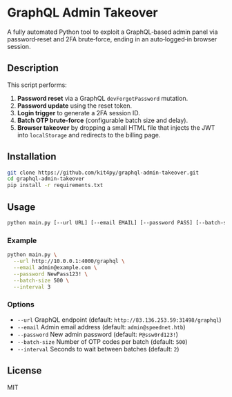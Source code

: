 # GraphQL Admin Takeover
A fully automated Python tool to exploit a GraphQL‑based admin panel via password‑reset and 2FA brute‑force, ending in an auto‑logged‑in browser session.


## Description

This script performs:

1. **Password reset** via a GraphQL `devForgotPassword` mutation.
2. **Password update** using the reset token.
3. **Login trigger** to generate a 2FA session ID.
4. **Batch OTP brute‑force** (configurable batch size and delay).
5. **Browser takeover** by dropping a small HTML file that injects the JWT into `localStorage` and redirects to the billing page.

## Installation

```bash
git clone https://github.com/kit4py/graphql-admin-takeover.git
cd graphql-admin-takeover
pip install -r requirements.txt
```

## Usage

```bash
python main.py [--url URL] [--email EMAIL] [--password PASS] [--batch-size N] [--interval SEC]
```

### Example

```bash
python main.py \
  --url http://10.0.0.1:4000/graphql \
  --email admin@example.com \
  --password NewPass123! \
  --batch-size 500 \
  --interval 3
```

### Options

* `--url`         GraphQL endpoint (default: `http://83.136.253.59:31498/graphql`)
* `--email`       Admin email address (default: `admin@speednet.htb`)
* `--password`    New admin password (default: `P@ssw0rd123!`)
* `--batch-size`  Number of OTP codes per batch (default: `500`)
* `--interval`    Seconds to wait between batches (default: `2`)

## License

MIT
